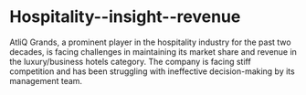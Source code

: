 # Hospitality--insight--revenue
AtliQ Grands, a prominent player in the hospitality industry for the past two decades, is facing challenges in maintaining its market share and revenue in the luxury/business hotels category. The company is facing stiff competition and has been struggling with ineffective decision-making by its management team. 
